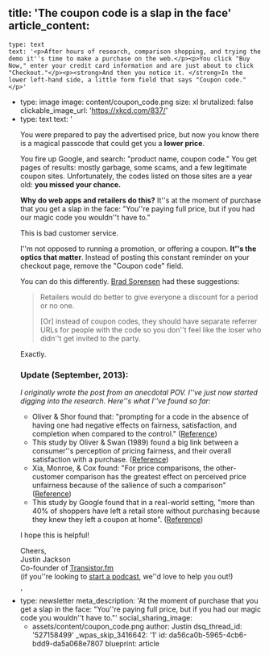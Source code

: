 title: 'The coupon code is a slap in the face'
article_content:
  -
    type: text
    text: '<p>After hours of research, comparison shopping, and trying the demo it''s time to make a purchase on the web.</p><p>You click "Buy Now," enter your credit card information and are just about to click "Checkout."</p><p><strong>And then you notice it. </strong>In the lower left-hand side, a little form field that says "Coupon code."</p>'
  -
    type: image
    image: content/coupon_code.png
    size: xl
    brutalized: false
    clickable_image_url: 'https://xkcd.com/837/'
  -
    type: text
    text: '<p>You were prepared to pay the advertised price, but now you know there is a magical passcode that could get you a <strong>lower price</strong>.&nbsp;</p><p>You fire up Google, and search: "product name, coupon code." You get pages of results: mostly garbage, some scams, and a few legitimate coupon sites. Unfortunately, the codes listed on those sites are a year old: <strong>you missed your chance.</strong></p><p><strong>Why do web apps and retailers do this?</strong>&nbsp;It''s at the moment of purchase that you get a slap in the face:&nbsp;"You''re paying full price, but if you had our magic code you wouldn''t have to."</p><p>This is bad customer service.</p><p>I''m not opposed to running a promotion, or offering a coupon. <strong>It''s the optics that matter</strong>. Instead of posting this constant reminder on your checkout page, remove the "Coupon code" field.</p><p>You can do this differently. <a href="https://plus.google.com/101333521287509975294/">Brad Sorensen</a> had these suggestions:</p><blockquote><p>Retailers would do better to give everyone a discount for a period or no one.</p><p>[Or] instead of coupon codes, they should have separate referrer URLs for people with the code so you don''t feel like the loser who didn''t get invited to the party.</p></blockquote><p>Exactly.</p><h3>Update (September, 2013):</h3><p><em>I originally wrote the post from an anecdotal POV. I''ve just now started digging into the research. Here''s what I''ve found so far:</em></p><ul><li>Oliver &amp; Shor found that: "prompting for a code in the absence of having one had negative effects on fairness, satisfaction, and completion when compared to the control." (<a href="http://www2.owen.vanderbilt.edu/mike.shor/research/promo/jpbm_reprint.pdf">Reference</a>)</li><li>This study by Oliver &amp; Swan (1989) found a big link between a consumer''s perception of pricing fairness, and their overall satisfaction with a purchase. (<a href="http://www.jstor.org/discover/10.2307/1251411?uid=3737720&amp;uid=2&amp;uid=4&amp;sid=21102530121071">Reference</a>)</li><li>Xia, Monroe, &amp; Cox found: "For price comparisons, the other-customer comparison has the greatest effect on perceived price unfairness because of the salience of such a comparison" (<a href="http://bear.warrington.ufl.edu/weitz/mar7786/Articles/price%20fairness.pdf">Reference</a>)</li><li>This study by Google found that in a real-world setting, "more than 40% of shoppers have left a retail store without purchasing because they knew they left a coupon at home". (<a href="http://www.google.com/think/research-studies/from-clipping-to-clicking.html">Reference</a>)</li></ul><p>I hope this is helpful!<br></p><p>Cheers,<br>Justin Jackson<br>Co-founder of&nbsp;<a href="https://transistor.fm/?via=justin">Transistor.fm</a><br>(if you''re looking to&nbsp;<a href="https://transistor.fm/how-to-start-a-podcast/">start a podcast</a>, we''d love to help you out!)</p>'
  -
    type: newsletter
meta_description: 'At the moment of purchase that you get a slap in the face: "You''re paying full price, but if you had our magic code you wouldn''t have to."'
social_sharing_image:
    - assets/content/coupon_code.png
author: Justin
dsq_thread_id: '527158499'
_wpas_skip_3416642: '1'
id: da56ca0b-5965-4cb6-bdd9-da5a068e7807
blueprint: article
